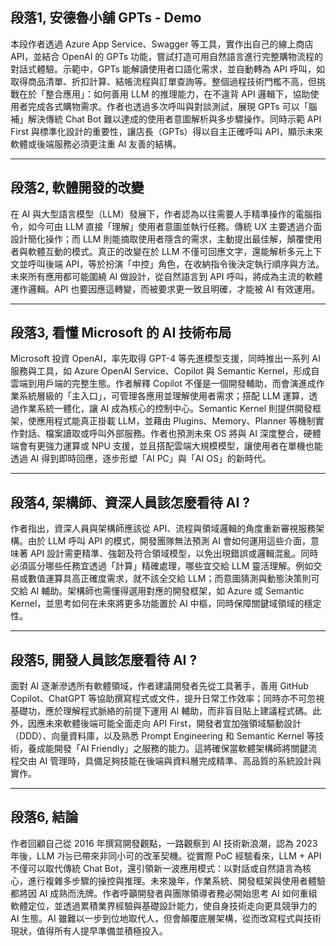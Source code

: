 ## 段落1, 安德魯小舖 GPTs - Demo
本段作者透過 Azure App Service、Swagger 等工具，實作出自己的線上商店 API，並結合 OpenAI 的 GPTs 功能，嘗試打造可用自然語言進行完整購物流程的對話式體驗。示範中，GPTs 能解讀使用者口語化需求，並自動轉為 API 呼叫，如取得商品清單、折扣計算、結帳流程與訂單查詢等。整個過程技術門檻不高，但挑戰在於「整合應用」：如何善用 LL​M 的推理能力，在不違背 API 邏輯下，協助使用者完成各式購物需求。作者也透過多次呼叫與對談測試，展現 GPTs 可以「腦補」解決傳統 Chat Bot 難以達成的使用者意圖解析與多步驟操作。同時示範 API First 與標準化設計的重要性，讓店長（GPTs）得以自主正確呼叫 API，顯示未來軟體或後端服務必須更注重 AI 友善的結構。

---

## 段落2, 軟體開發的改變
在 AI 與大型語言模型（LLM）發展下，作者認為以往需要人手精準操作的電腦指令，如今可由 LLM 直接「理解」使用者意圖並執行任務。傳統 UX 主要透過介面設計簡化操作；而 LLM 則能摘取使用者隱含的需求，主動提出最佳解，顛覆使用者與軟體互動的模式。真正的改變在於 LL​M 不僅可回應文字，還能解析多元上下文並呼叫後端 API，等於扮演「中控」角色，在收納指令後決定執行順序與方法。未來所有應用都可能圍繞 AI 做設計，從自然語言到 API 呼叫，將成為主流的軟體運作邏輯。API 也要因應這轉變，而被要求更一致且明確，才能被 AI 有效運用。

---

## 段落3, 看懂 Microsoft 的 AI 技術布局
Microsoft 投資 OpenAI，率先取得 GPT-4 等先進模型支援，同時推出一系列 AI 服務與工具，如 Azure OpenAI Service、Copilot 與 Semantic Kernel，形成自雲端到用戶端的完整生態。作者解釋 Copilot 不僅是一個開發輔助，而會演進成作業系統層級的「主入口」，可管理各應用並理解使用者需求；搭配 LLM 運算，透過作業系統一體化，讓 AI 成為核心的控制中心。Semantic Kernel 則提供開發框架，使應用程式能真正掛載 LLM，並藉由 Plugins、Memory、Planner 等機制實作對話、檔案讀取或呼叫外部服務。作者也預測未來 OS 將與 AI 深度整合，硬體端會有更強力運算或 NPU 支援，並且搭配雲端大規模模型，讓使用者在單機也能透過 AI 得到即時回應，逐步形塑「AI PC」與「AI OS」的新時代。

---

## 段落4, 架構師、資深人員該怎麼看待 AI ?
作者指出，資深人員與架構師應該從 API、流程與領域邏輯的角度重新審視服務架構。由於 LLM 呼叫 API 的模式，開發團隊無法預測 AI 會如何運用這些介面，意味著 API 設計需更精準、強韌及符合領域模型，以免出現錯誤或邏輯混亂。同時必須區分哪些任務宜透過「計算」精確處理，哪些宜交給 LLM 靈活理解。例如交易或數值運算具高正確度需求，就不該全交給 LLM；而意圖猜測與動態決策則可交給 AI 輔助。架構師也需懂得選用對應的開發框架，如 Azure 或 Semantic Kernel，並思考如何在未來將更多功能置於 AI 中樞，同時保障關鍵域領域的穩定性。

---

## 段落5, 開發人員該怎麼看待 AI ?
面對 AI 逐漸滲透所有軟體領域，作者建議開發者先從工具著手，善用 GitHub Copilot、ChatGPT 等協助撰寫程式或文件，提升日常工作效率；同時亦不可忽視基礎功，應於理解程式脈絡的前提下運用 AI 輔助，而非盲目貼上建議程式碼。此外，因應未來軟體後端可能全面走向 API First，開發者宜加強領域驅動設計（DDD）、向量資料庫，以及熟悉 Prompt Engineering 和 Semantic Kernel 等技術，養成能開發「AI Friendly」之服務的能力。這將確保當軟體架構師將關鍵流程交由 AI 管理時，具備足夠技能在後端與資料層完成精準、高品質的系統設計與實作。

---

## 段落6, 結論
作者回顧自己從 2016 年撰寫開發觀點，一路觀察到 AI 技術新浪潮，認為 2023 年後，LLM 가능已帶來非同小可的改革契機。從實際 PoC 經驗看來，LLM + API 不僅可以取代傳統 Chat Bot，還引領新一波應用模式：以對話或自然語言為核心，進行複雜多步驟的操控與推理。未來幾年，作業系統、開發框架與使用者體驗都將因 AI 成熟而洗牌。作者呼籲開發者與團隊領導者務必開始思考 AI 如何重組軟體定位，並透過累積業界經驗與基礎設計能力，使自身技術走向更具競爭力的 AI 生態。AI 雖難以一步到位地取代人，但會顛覆底層架構，從而改寫程式與技術現狀，值得所有人提早準備並積極投入。